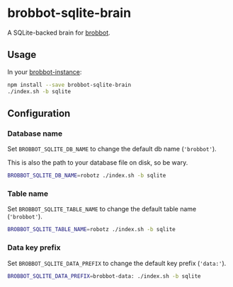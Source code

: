 brobbot-sqlite-brain
===================

A SQLite-backed brain for [brobbot](https://npmjs.org/package/brobbot).

## Usage

In your [brobbot-instance](https://github.com/b3nj4m/brobbot-instance):

```bash
npm install --save brobbot-sqlite-brain
./index.sh -b sqlite
```

## Configuration

### Database name

Set `BROBBOT_SQLITE_DB_NAME` to change the default db name (`'brobbot'`).

This is also the path to your database file on disk, so be wary.

```bash
BROBBOT_SQLITE_DB_NAME=robotz ./index.sh -b sqlite
```

### Table name

Set `BROBBOT_SQLITE_TABLE_NAME` to change the default table name (`'brobbot'`).

```bash
BROBBOT_SQLITE_TABLE_NAME=robotz ./index.sh -b sqlite
```

### Data key prefix

Set `BROBBOT_SQLITE_DATA_PREFIX` to change the default key prefix (`'data:'`).

```bash
BROBBOT_SQLITE_DATA_PREFIX=brobbot-data: ./index.sh -b sqlite
```
